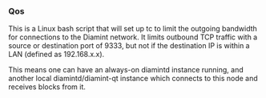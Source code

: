 ### Qos ###

This is a Linux bash script that will set up tc to limit the outgoing bandwidth for connections to the Diamint network. It limits outbound TCP traffic with a source or destination port of 9333, but not if the destination IP is within a LAN (defined as 192.168.x.x).

This means one can have an always-on diamintd instance running, and another local diamintd/diamint-qt instance which connects to this node and receives blocks from it.
